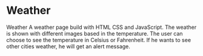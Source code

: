 # Weather
Weather
A weather page build with HTML CSS and JavaScript. The weather is shown with different
images based in the temperature. The user can choose to see the temperature in Celsius
or Fahrenheit. If he wants to see other cities weather, he will get an alert message.
